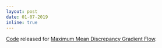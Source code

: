 ```yaml
---
layout: post
date: 01-07-2019
inline: true
---
```



[Code](https://github.com/MichaelArbel/MMD-gradient-flow) released for [Maximum Mean Discrepancy Gradient Flow](https://arxiv.org/abs/1906.04370).
